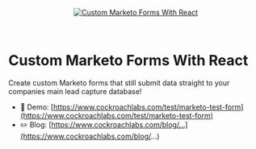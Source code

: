 <p align="center">
  <a href="https://www.cockroachlabs.com/test/marketo-test-form">
    <img alt="Custom Marketo Forms With React" src="https://cockroachdb-marketo-test-forms.vercel.app/open-graph-image.jpg" />
  </a>
</p>

<br />

# Custom Marketo Forms With React

Create custom Marketo forms that still submit data straight to your companies main lead capture database!

- 🚀 Demo: [https://www.cockroachlabs.com/test/marketo-test-form](https://www.cockroachlabs.com/test/marketo-test-form)
- ✏️ Blog: [https://www.cockroachlabs.com/blog/...](https://www.cockroachlabs.com/blog/...)
